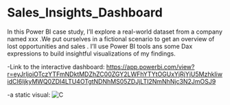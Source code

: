 # Sales_Insights_Dashboard

In this Power BI case study, I’ll explore a real-world  dataset from a  company named xxx .We put ourselves in a fictional scenario to get an overview of lost opportunities and sales .
I’ll use Power BI tools ans some Dax expressions  to build insightful visualizations of my findings. 

-Link to the interactive dashboard:
https://app.powerbi.com/view?r=eyJrIjoiOTczYTFmNDktMDZhZC00ZGY2LWFhYTYtOGUxYjRjYjU5MzhkIiwidCI6IjkyMWQ0ZDI4LTU4OTgtNDNhMS05ZDJjLTI2NmNhNjc3N2JmOSJ9

-a static visual:
![C](https://user-images.githubusercontent.com/79338613/229527372-f2360d51-5aec-4651-88f0-94146edef004.png)


